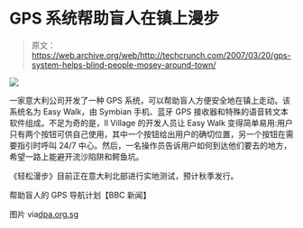 # GPS 系统帮助盲人在镇上漫步

> 原文：<https://web.archive.org/web/http://techcrunch.com/2007/03/20/gps-system-helps-blind-people-mosey-around-town/>

![](img/1ab29fc2a5a7b83501b36d5d06d03688.png)

一家意大利公司开发了一种 GPS 系统，可以帮助盲人方便安全地在镇上走动。该系统名为 Easy Walk，由 Symbian 手机、蓝牙 GPS 接收器和特殊的语音转文本软件组成。不足为奇的是，Il Village 的开发人员让 Easy Walk 变得简单易用:用户只有两个按钮可供自己使用，其中一个按钮给出用户的确切位置，另一个按钮在需要指引时呼叫 24/7 中心。然后，一名操作员告诉用户如何到达他们要去的地方，希望一路上能避开流沙陷阱和鳄鱼坑。

《轻松漫步》目前正在意大利北部进行实地测试，预计秋季发行。

帮助盲人的 GPS 导航计划【BBC 新闻】

图片 via[dpa.org.sg](https://web.archive.org/web/20160526042317/http://www.dpa.org.sg/)